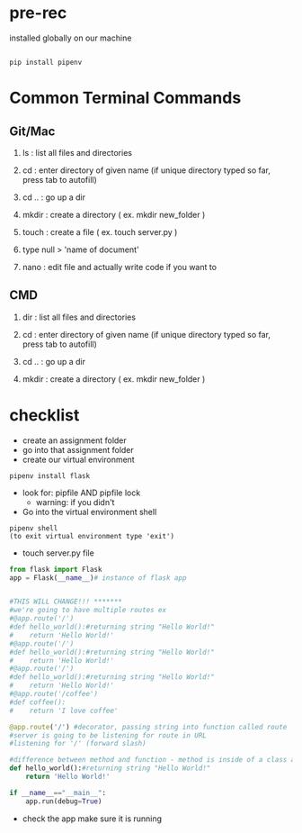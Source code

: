 # pre-rec
installed globally on our machine
```

pip install pipenv
```

# Common Terminal Commands
## Git/Mac
1. ls : list all files and directories
2. cd : enter directory of given name (if unique directory typed so far, press tab to autofill)

3. cd .. : go up a dir

4. mkdir : create a directory ( ex. mkdir new_folder )

5. touch : create a file ( ex. touch server.py )

6. type null > 'name of document'

7. nano : edit file and actually write code if you want to

## CMD
1. dir : list all files and directories

2. cd : enter directory of given name (if unique directory typed so far, press tab to autofill)

3. cd .. : go up a dir

4. mkdir : create a directory ( ex. mkdir new_folder )

# checklist
 - create an assignment folder
 - go into that assignment folder
 - create our virtual environment
 ```
 pipenv install flask
 ```
  - look for: pipfile AND pipfile lock
    - warning: if you didn't 
   - Go into the virtual environment shell  
```
pipenv shell
(to exit virtual environment type 'exit')
```
   - touch server.py file

```py
from flask import Flask
app = Flask(__name__)# instance of flask app


#THIS WILL CHANGE!!! *******
#we're going to have multiple routes ex
#@app.route('/')
#def hello_world():#returning string "Hello World!"
#    return 'Hello World!'
#@app.route('/')
#def hello_world():#returning string "Hello World!"
#    return 'Hello World!'
#@app.route('/')
#def hello_world():#returning string "Hello World!"
#    return 'Hello World!'
#@app.route('/coffee')
#def coffee():
#    return 'I love coffee'

@app.route('/') #decorator, passing string into function called route
#server is going to be listening for route in URL
#listening for '/' (forward slash)

#difference between method and function - method is inside of a class and function is outside
def hello_world():#returning string "Hello World!"
    return 'Hello World!'

if __name__=="__main__":
    app.run(debug=True)
```

 - check the app make sure it is running